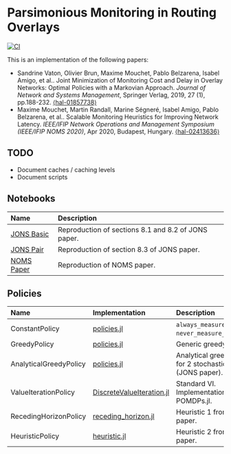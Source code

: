 # Parsimonious Monitoring in Routing Overlays

[![CI](https://github.com/SmartMonitoringSchemes/ParsimoniousMonitoring/workflows/CI/badge.svg)](https://github.com/maxmouchet/ParsimoniousMonitoring/actions?query=workflow%3ACI)

This is an implementation of the following papers:

- Sandrine Vaton, Olivier Brun, Maxime Mouchet, Pablo Belzarena, Isabel Amigo, et al.. Joint Minimization of Monitoring Cost and Delay in Overlay Networks: Optimal Policies with a Markovian Approach. _Journal of Network and Systems Management_, Springer Verlag, 2019, 27 (1), pp.188-232. [⟨hal-01857738⟩](https://hal.archives-ouvertes.fr/hal-01857738)
- Maxime Mouchet, Martin Randall, Marine Ségneré, Isabel Amigo, Pablo Belzarena, et al.. Scalable Monitoring Heuristics for Improving Network Latency. _IEEE/IFIP Network Operations and Management Symposium (IEEE/IFIP NOMS 2020)_, Apr 2020, Budapest, Hungary. [⟨hal-02413636⟩](https://hal.archives-ouvertes.fr/hal-02413636)

## TODO

- Document caches / caching levels
- Document scripts

## Notebooks

Name | Description
:----|:-----------
[JONS Basic](/notebooks/JONS_Basic.ipynb) | Reproduction of sections 8.1 and 8.2 of JONS paper.
[JONS Pair](/notebooks/JONS_Pair.ipynb)   | Reproduction of section 8.3 of JONS paper.
[NOMS Paper](/notebooks/NOMS_Paper.ipynb) | Reproduction of NOMS paper.

## Policies

Name | Implementation | Description
:----|:---------------|:-----------
ConstantPolicy         | [policies.jl](/src/policies.jl) | `always_measure_policy(P)`, `never_measure_policy(P)`.
GreedyPolicy           | [policies.jl](/src/policies.jl) | Generic greedy policy.
AnalyticalGreedyPolicy | [policies.jl](/src/policies.jl) | Analytical greedy policy for 2 stochastic paths (JONS paper).
ValueIterationPolicy   | [DiscreteValueIteration.jl](https://github.com/JuliaPOMDP/DiscreteValueIteration.jl) | Standard VI. Implementation from POMDPs.jl.
RecedingHorizonPolicy  | [receding_horizon.jl](/src/receding_horizon.jl) | Heuristic 1 from NOMS paper.
HeuristicPolicy        | [heuristic.jl](/src/heuristic.jl) | Heuristic 2 from NOMS paper.
